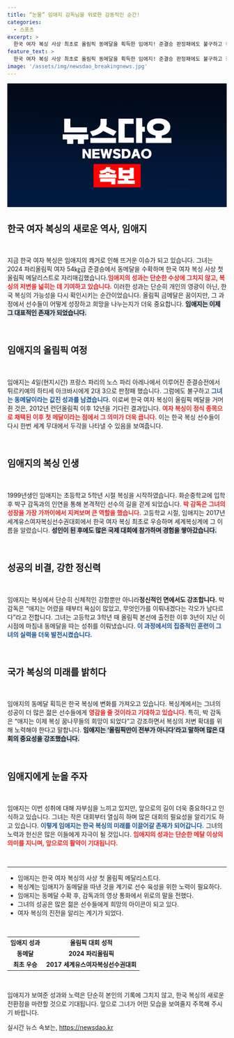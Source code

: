 ```yaml
---
title: “눈물” 임애지 감독님을 위로한 감동적인 순간!
categories:
  - 스포츠
excerpt: >
  한국 여자 복싱 사상 최초로 올림픽 동메달을 획득한 임애지! 준결승 판정패에도 불구하고 침체기 한국 복싱에 새로운 희망을 선사하며 감동의 리더십을 보여줬다. 그녀의 이야기를 들어보세요!
feature_text: >
  한국 여자 복싱 사상 최초로 올림픽 동메달을 획득한 임애지! 준결승 판정패에도 불구하고 침체기 한국 복싱에 새로운 희망을 선사하며 감동의 리더십을 보여줬다. 그녀의 이야기를 들어보세요!
image: '/assets/img/newsdao_breakingnews.jpg'
---
```


<p><img src="/assets/img/newsdao_breakingnews.jpg" alt="implanttips 속보" /></p>

<h2 data-ke-size="size26">한국 여자 복싱의 새로운 역사, 임애지</h2>

<p data-ke-size="size16">&nbsp;</p>

<p>지금 한국 여자 복싱은 임애지의 쾌거로 인해 뜨거운 이슈가 되고 있습니다. 그녀는 2024 파리올림픽 여자 54㎏급 준결승에서 동메달을 수확하며 한국 여자 복싱 사상 첫 올림픽 메달리스트로 자리매김했습니다.<b><span style="color: #ee2323;">임애지의 성과는 단순한 수상에 그치지 않고, 복싱의 저변을 넓히는 데 기여하고 있습니다.</span></b> 이러한 성과는 단순히 개인의 영광이 아닌, 한국 복싱의 가능성을 다시 확인시키는 순간이었습니다. 올림픽 금메달은 꿈이지만, 그 과정에서 선수들이 어떻게 성장하고 희망을 나누는지가 더욱 중요합니다. <b><span style="background-color: #21538527;">임애지는 이제 그 대표적인 존재가 되었습니다.</span></b></p>

<p data-ke-size="size16">&nbsp;</p>

<h2 data-ke-size="size26">임애지의 올림픽 여정</h2>

<p data-ke-size="size16">&nbsp;</p>

<p>임애지는 4일(현지시간) 프랑스 파리의 노스 파리 아레나에서 이루어진 준결승전에서 튀르키예의 하티세 아크바시에게 2대 3으로 판정패 했습니다. 그럼에도 불구하고<b><span style="color: #1a5490;"> 그녀는 동메달이라는 값진 성과를 남겼습니다.</span></b> 이로써 한국 여자 복싱이 올림픽 메달을 거머쥔 것은, 2012년 런던올림픽 이후 12년을 기다린 결과입니다. <b><span style="color: #ee2323;">여자 복싱이 정식 종목으로 채택된 이후 첫 메달이라는 점에서 그 의미가 더욱 큽니다.</span></b> 이는 한국 복싱 선수들이 다시 한번 세계 무대에서 두각을 나타낼 수 있음을 보여줍니다.</p>

<p data-ke-size="size16">&nbsp;</p>

<h2 data-ke-size="size26">임애지의 복싱 인생</h2>

<p data-ke-size="size16">&nbsp;</p>

<p>1999년생인 임애지는 초등학교 5학년 시절 복싱을 시작하였습니다. 화순중학교에 입학 후 박구 감독과의 인연을 통해 본격적인 선수의 길을 걷게 되었습니다. <b><span style="color: #ee2323;">박 감독은 그녀의 성장을 가장 가까이에서 지켜보며 큰 역할을 했습니다.</span></b> 고등학교 시절, 임애지는 2017년 세계유스여자복싱선수권대회에서 한국 여자 복싱 최초로 우승하며 세계복싱계에 그 이름을 알렸습니다. <b><span style="background-color: #21538527;">성인이 된 후에도 많은 국제 대회에 참가하며 경험을 쌓아갔습니다.</span></b></p>

<p data-ke-size="size16">&nbsp;</p>

<h2 data-ke-size="size26">성공의 비결, 강한 정신력</h2>

<p data-ke-size="size16">&nbsp;</p>

<p>임애지는 복싱에서 단순히 신체적인 강함뿐만 아니라<strong><b>정신적인 면에서도 강조합니다.</b></strong> 박 감독은 “애지는 어렸을 때부터 욕심이 많았고, 무엇인가를 이뤄내겠다는 각오가 남다르다”라고 전합니다. 그녀는 고등학교 3학년 때 올림픽 본선에 출전한 이후 3년이 지난 이 시점에 마침내 동메달을 따는 성취를 이뤄냈습니다. <b><span style="color: #1a5490;">이 과정에서의 집중적인 훈련이 그녀의 실력을 더욱 발전시켰습니다.</span></b></p>

<p data-ke-size="size16">&nbsp;</p>

<h2 data-ke-size="size26">국가 복싱의 미래를 밝히다</h2>

<p data-ke-size="size16">&nbsp;</p>

<p>임애지의 동메달 획득은 한국 복싱에 변화를 가져오고 있습니다. 복싱계에서는 그녀의 성공이 더 많은 젊은 선수들에게 <b><span style="color: #ee2323;">영감을 줄 것이라고 기대하고 있습니다.</span></b> 특히, 박 감독은 “애지는 이제 복싱 꿈나무들의 희망이 되었다”고 강조하면서 복싱의 저변 확대를 위해 노력해야 한다고 말합니다. <b><span style="background-color: #21538527;">임애지는 ‘올림픽만이 전부가 아니다’라고 말하며 많은 대회의 중요성을 강조했습니다.</span></b></p>

<p data-ke-size="size16">&nbsp;</p>

<h2 data-ke-size="size26">임애지에게 눈을 주자</h2>

<p data-ke-size="size16">&nbsp;</p>

<p>임애지는 이번 성취에 대해 자부심을 느끼고 있지만, 앞으로의 길이 더욱 중요하다고 인식하고 있습니다. 그녀는 작은 대회부터 열심히 하며 많은 대회의 필요성을 알리기도 하고 있습니다. <b><span style="color: #1a5490;">이렇게 임애지는 한국 복싱의 미래를 이끌어갈 존재가 되어갑니다.</span></b> 그녀의 노력과 헌신은 많은 이들에게 자극이 될 것입니다. <b><span style="color: #ee2323;">임애지의 성과는 단순한 메달 이상의 의미를 지니며, 앞으로의 활약이 기대됩니다.</span></b></p>

<p data-ke-size="size16">&nbsp;</p>

<hr>

<ul>
<li>임애지는 한국 여자 복싱의 사상 첫 올림픽 메달리스트다.</li>
<li>복싱계는 임애지가 동메달을 따낸 것을 계기로 선수 육성을 위한 노력이 필요하다.</li>
<li>임애지는 동메달 수확 후, 감독과의 영상 통화에서 위로의 말을 전했다.</li>
<li>그녀의 성공은 많은 젊은 선수들에게 희망의 아이콘이 되고 있다.</li>
<li>여자 복싱의 진전을 알리는 계기가 되었다.</li>
</ul>

<p data-ke-size="size16">&nbsp;</p>

<table style="width:100%;">
<tr>
<td style="text-align: center; height: 17px;"><b>임애지 성과</b></td>
<td style="text-align: center; height: 17px;"><b>올림픽 대회 성적</b></td>
</tr>
<tr>
<td style="text-align: center; height: 17px;"><b>동메달</b></td>
<td style="text-align: center; height: 17px;"><b>2024 파리올림픽</b></td>
</tr>
<tr>
<td style="text-align: center; height: 17px;"><b>최초 우승</b></td>
<td style="text-align: center; height: 17px;"><b>2017 세계유스여자복싱선수권대회</b></td>
</tr>
</table>

<p data-ke-size="size16">&nbsp;</p>

<p>임애지가 보여준 성과와 노력은 단순히 본인의 기록에 그치지 않고, 한국 복싱의 새로운 전환점을 마련할 것으로 기대됩니다. 앞으로 그녀가 어떤 모습을 보여줄지 주목해 주시기 바랍니다.</p>
실시간 뉴스 속보는, <a href="https://newsdao.kr" rel="dofollow">https://newsdao.kr</a>


